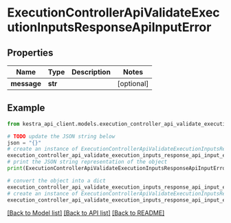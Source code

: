 # ExecutionControllerApiValidateExecutionInputsResponseApiInputError


## Properties

Name | Type | Description | Notes
------------ | ------------- | ------------- | -------------
**message** | **str** |  | [optional] 

## Example

```python
from kestra_api_client.models.execution_controller_api_validate_execution_inputs_response_api_input_error import ExecutionControllerApiValidateExecutionInputsResponseApiInputError

# TODO update the JSON string below
json = "{}"
# create an instance of ExecutionControllerApiValidateExecutionInputsResponseApiInputError from a JSON string
execution_controller_api_validate_execution_inputs_response_api_input_error_instance = ExecutionControllerApiValidateExecutionInputsResponseApiInputError.from_json(json)
# print the JSON string representation of the object
print(ExecutionControllerApiValidateExecutionInputsResponseApiInputError.to_json())

# convert the object into a dict
execution_controller_api_validate_execution_inputs_response_api_input_error_dict = execution_controller_api_validate_execution_inputs_response_api_input_error_instance.to_dict()
# create an instance of ExecutionControllerApiValidateExecutionInputsResponseApiInputError from a dict
execution_controller_api_validate_execution_inputs_response_api_input_error_from_dict = ExecutionControllerApiValidateExecutionInputsResponseApiInputError.from_dict(execution_controller_api_validate_execution_inputs_response_api_input_error_dict)
```
[[Back to Model list]](../README.md#documentation-for-models) [[Back to API list]](../README.md#documentation-for-api-endpoints) [[Back to README]](../README.md)


